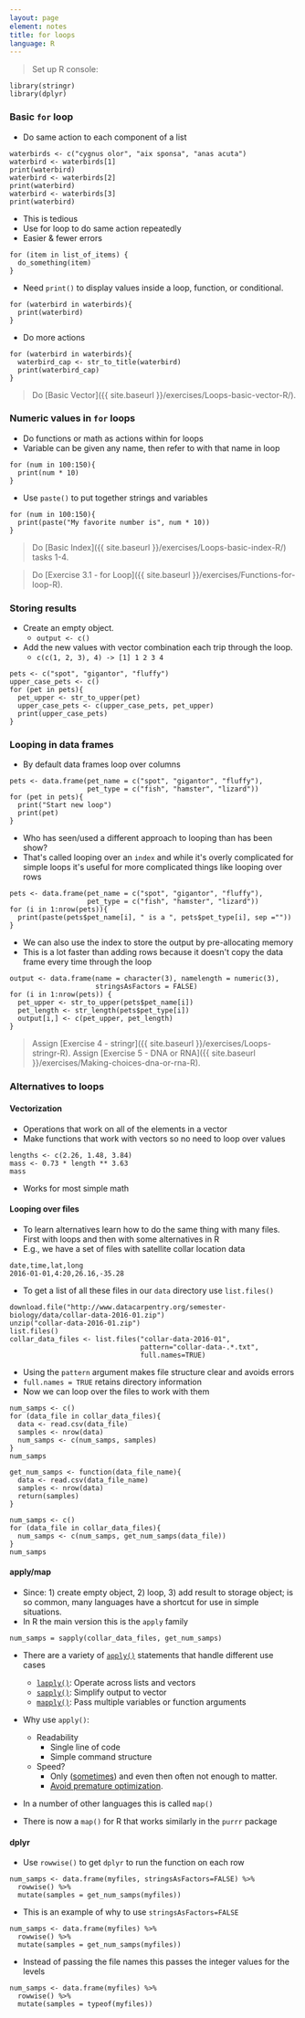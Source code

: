 ```yaml
---
layout: page
element: notes
title: for loops
language: R
---
```


> Set up R console:

```
library(stringr)
library(dplyr)
```

### Basic `for` loop

* Do same action to each component of a list

```
waterbirds <- c("cygnus olor", "aix sponsa", "anas acuta")
waterbird <- waterbirds[1]
print(waterbird)
waterbird <- waterbirds[2]
print(waterbird)
waterbird <- waterbirds[3]
print(waterbird)
```

* This is tedious
* Use for loop to do same action repeatedly
* Easier & fewer errors

```
for (item in list_of_items) {
  do_something(item)
}
```

* Need `print()` to display values inside a loop, function, or conditional.

```
for (waterbird in waterbirds){
  print(waterbird)
}
```

* Do more actions

```
for (waterbird in waterbirds){
  waterbird_cap <- str_to_title(waterbird)
  print(waterbird_cap)
}
```
> Do [Basic Vector]({{ site.baseurl }}/exercises/Loops-basic-vector-R/).


### Numeric values in `for` loops

* Do functions or math as actions within for loops
* Variable can be given any name, then refer to with that name in loop

```
for (num in 100:150){
  print(num * 10)
}
```

* Use `paste()` to put together strings and variables

```
for (num in 100:150){
  print(paste("My favorite number is", num * 10))
}
```

> Do [Basic Index]({{ site.baseurl }}/exercises/Loops-basic-index-R/) tasks 1-4.







> Do [Exercise 3.1 - for Loop]({{ site.baseurl }}/exercises/Functions-for-loop-R).

### Storing results

* Create an empty object.
    * `output <- c()`
* Add the new values with vector combination each trip through the loop.
    * `c(c(1, 2, 3), 4) -> [1] 1 2 3 4`

```
pets <- c("spot", "gigantor", "fluffy")
upper_case_pets <- c()
for (pet in pets){
  pet_upper <- str_to_upper(pet)
  upper_case_pets <- c(upper_case_pets, pet_upper)
  print(upper_case_pets)
}
```


### Looping in data frames

* By default data frames loop over columns

```
pets <- data.frame(pet_name = c("spot", "gigantor", "fluffy"),
                   pet_type = c("fish", "hamster", "lizard"))
for (pet in pets){
  print("Start new loop")
  print(pet)
}
```

* Who has seen/used a different approach to looping than has been show?
* That's called looping over an `index` and while it's overly complicated for
  simple loops it's useful for more complicated things like looping over rows

```
pets <- data.frame(pet_name = c("spot", "gigantor", "fluffy"),
                   pet_type = c("fish", "hamster", "lizard"))
for (i in 1:nrow(pets)){
  print(paste(pets$pet_name[i], " is a ", pets$pet_type[i], sep =""))
}
```

* We can also use the index to store the output by pre-allocating memory
* This is a lot faster than adding rows because it doesn't copy the data frame
  every time through the loop

```
output <- data.frame(name = character(3), namelength = numeric(3),
                     stringsAsFactors = FALSE)
for (i in 1:nrow(pets)) {
  pet_upper <- str_to_upper(pets$pet_name[i])
  pet_length <- str_length(pets$pet_type[i])
  output[i,] <- c(pet_upper, pet_length)
}
```

> Assign [Exercise 4 - stringr]({{ site.baseurl }}/exercises/Loops-stringr-R).
> Assign [Exercise 5 - DNA or RNA]({{ site.baseurl }}/exercises/Making-choices-dna-or-rna-R).


### Alternatives to loops

#### Vectorization

* Operations that work on all of the elements in a vector
* Make functions that work with vectors so no need to loop over values

```
lengths <- c(2.26, 1.48, 3.84)
mass <- 0.73 * length ** 3.63
mass
```

* Works for most simple math

#### Looping over files

* To learn alternatives learn how to do the same thing with many files. First
  with loops and then with some alternatives in R
* E.g., we have a set of files with satellite collar location data

```
date,time,lat,long
2016-01-01,4:20,26.16,-35.28
```

* To get a list of all these files in our `data` directory use `list.files()`

```
download.file("http://www.datacarpentry.org/semester-biology/data/collar-data-2016-01.zip")
unzip("collar-data-2016-01.zip")
list.files()
collar_data_files <- list.files("collar-data-2016-01", 
                                pattern="collar-data-.*.txt",
                                full.names=TRUE)
```

* Using the `pattern` argument makes file structure clear and avoids errors
* `full.names = TRUE` retains directory information
* Now we can loop over the files to work with them

```
num_samps <- c()
for (data_file in collar_data_files){
  data <- read.csv(data_file)
  samples <- nrow(data)
  num_samps <- c(num_samps, samples) 
}
num_samps
```

```
get_num_samps <- function(data_file_name){
  data <- read.csv(data_file_name)
  samples <- nrow(data)
  return(samples)
}

num_samps <- c()
for (data_file in collar_data_files){
  num_samps <- c(num_samps, get_num_samps(data_file))
}
num_samps
```

#### apply/map

* Since: 1) create empty object, 2) loop, 3) add result to storage object; is so
  common, many languages have a shortcut for use in simple situations.
* In R the main version this is the `apply` family

```
num_samps = sapply(collar_data_files, get_num_samps)
```

* There are a variety
of [`apply()`](http://finzi.psych.upenn.edu/R/library/base/html/apply.html)
statements that handle different use cases
    * [`lapply()`](http://finzi.psych.upenn.edu/R/library/base/html/lapply.html): Operate across lists and vectors
    * [`sapply()`](http://finzi.psych.upenn.edu/R/library/base/html/lapply.html): Simplify output to vector
    * [`mapply()`](http://finzi.psych.upenn.edu/R/library/base/html/mapply.html): Pass multiple variables or function arguments
* Why use `apply()`:
    * Readability
        * Single line of code
        * Simple command structure
    * Speed?
        * Only
          ([sometimes](https://stackoverflow.com/questions/2275896/is-rs-apply-family-more-than-syntactic-sugar))
          and even then often not enough to matter.
        * [Avoid premature optimization](http://c2.com/cgi/wiki?PrematureOptimization).

* In a number of other languages this is called `map()`
* There is now a `map()` for R that works similarly in the `purrr` package

#### dplyr

* Use `rowwise()` to get `dplyr` to run the function on each row

```
num_samps <- data.frame(myfiles, stringsAsFactors=FALSE) %>%
  rowwise() %>%
  mutate(samples = get_num_samps(myfiles))
```

* This is an example of why to use `stringsAsFactors=FALSE`

```
num_samps <- data.frame(myfiles) %>%
  rowwise() %>%
  mutate(samples = get_num_samps(myfiles))
```

* Instead of passing the file names this passes the integer values for the
  levels

```
num_samps <- data.frame(myfiles) %>%
  rowwise() %>%
  mutate(samples = typeof(myfiles))
```
  
